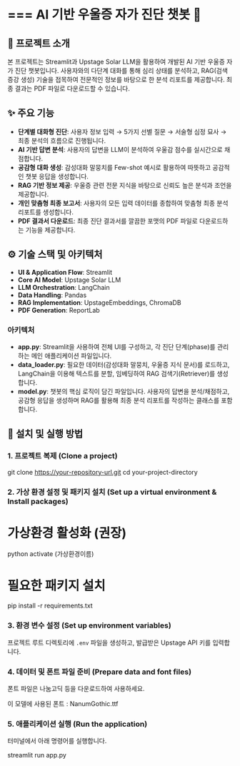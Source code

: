 ===
               AI 기반 우울증 자가 진단 챗봇 🌿
===
📝 프로젝트 소개
----------------------------------------------------------------------
본 프로젝트는 Streamlit과 Upstage Solar LLM을 활용하여 개발된 AI 기반 우울증 자가 진단 챗봇입니다. 
사용자와의 다단계 대화를 통해 심리 상태를 분석하고, RAG(검색 증강 생성) 기술을 접목하여 전문적인 정보를 바탕으로 한 분석 리포트를 제공합니다. 
최종 결과는 PDF 파일로 다운로드할 수 있습니다.


✨ 주요 기능
----------------------------------------------------------------------
- **단계별 대화형 진단**: 사용자 정보 입력 → 5가지 선별 질문 → 서술형 심정 묘사 → 최종 분석의 흐름으로 진행됩니다.
- **AI 기반 답변 분석**: 사용자의 답변을 LLM이 분석하여 우울감 점수를 실시간으로 채점합니다.
- **공감형 대화 생성**: 감성대화 말뭉치를 Few-shot 예시로 활용하여 따뜻하고 공감적인 챗봇 응답을 생성합니다.
- **RAG 기반 정보 제공**: 우울증 관련 전문 지식을 바탕으로 신뢰도 높은 분석과 조언을 제공합니다.
- **개인 맞춤형 최종 보고서**: 사용자의 모든 입력 데이터를 종합하여 맞춤형 최종 분석 리포트를 생성합니다.
- **PDF 결과서 다운로드**: 최종 진단 결과서를 깔끔한 포맷의 PDF 파일로 다운로드하는 기능을 제공합니다.


⚙️ 기술 스택 및 아키텍처
----------------------------------------------------------------------
- **UI & Application Flow**: Streamlit
- **Core AI Model**: Upstage Solar LLM
- **LLM Orchestration**: LangChain
- **Data Handling**: Pandas
- **RAG Implementation**: UpstageEmbeddings, ChromaDB
- **PDF Generation**: ReportLab

### 아키텍처
- **app.py**: Streamlit을 사용하여 전체 UI를 구성하고, 각 진단 단계(phase)를 관리하는 메인 애플리케이션 파일입니다.
- **data_loader.py**: 필요한 데이터(감성대화 말뭉치, 우울증 지식 문서)를 로드하고, LangChain을 이용해 텍스트를 분할, 임베딩하여 RAG 검색기(Retriever)를 생성합니다.
- **model.py**: 챗봇의 핵심 로직이 담긴 파일입니다. 사용자의 답변을 분석/채점하고, 공감형 응답을 생성하며 RAG를 활용해 최종 분석 리포트를 작성하는 클래스를 포함합니다.


🚀 설치 및 실행 방법
----------------------------------------------------------------------

### 1. 프로젝트 복제 (Clone a project)
   git clone https://your-repository-url.git
   cd your-project-directory

### 2. 가상 환경 설정 및 패키지 설치 (Set up a virtual environment & Install packages)
   # 가상환경 활성화 (권장)
   python activate (가상환경이름)

   # 필요한 패키지 설치
   pip install -r requirements.txt


### 3. 환경 변수 설정 (Set up environment variables)
   프로젝트 루트 디렉토리에 `.env` 파일을 생성하고, 발급받은 Upstage API 키를 입력합니다.


### 4. 데이터 및 폰트 파일 준비 (Prepare data and font files)
   폰트 파일은 나눔고딕 등을 다운로드하여 사용하세요.

   이 모델에 사용된 폰트 : NanumGothic.ttf

### 5. 애플리케이션 실행 (Run the application)
   터미널에서 아래 명령어를 실행합니다.

   streamlit run app.py
